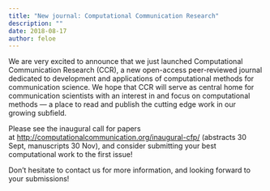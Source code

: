 ```yaml
---
title: "New journal: Computational Communication Research"
description: ""
date: 2018-08-17
author: feloe
---
```


<p>We are very excited to announce that we just launched Computational Communication Research (CCR), a new open-access peer-reviewed journal dedicated to development and applications of computational methods for communication science. We hope that CCR will serve as central home for communication scientists with an interest in and focus on computational methods — a place to read and publish the cutting edge work in our growing subfield.</p>

<p>Please see the inaugural call for papers at&nbsp;<a href="http://computationalcommunication.org/inaugural-cfp/">http://computationalcommunication.org/inaugural-cfp/</a>&nbsp;(abstracts 30 Sept, manuscripts 30 Nov), and consider submitting your best computational work to the first issue!</p>

<p>Don’t hesitate to contact us for more information, and looking forward to your submissions!</p>
